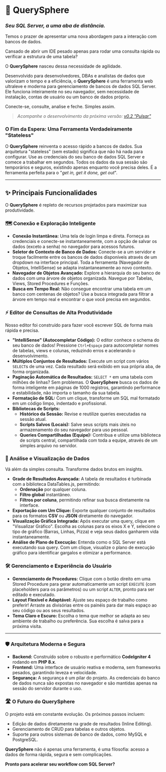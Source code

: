 # 🚀 QuerySphere

### *Seu SQL Server, a uma aba de distância.*

Temos o prazer de apresentar uma nova abordagem para a interação com bancos de dados. 

Cansado de abrir um IDE pesado apenas para rodar uma consulta rápida ou verificar a estrutura de uma tabela? 

O **QuerySphere** nasceu dessa necessidade de agilidade.

Desenvolvido para desenvolvedores, DBAs e analistas de dados que valorizam o tempo e a eficiência, o **QuerySphere** é uma ferramenta web ultraleve e moderna para gerenciamento de bancos de dados SQL Server. Ele funciona inteiramente no seu navegador, sem necessidade de instalação, contas de usuário ou um banco de dados próprio. 

Conecte-se, consulte, analise e feche. Simples assim.

> *Acompanhe o desenvolvimento da próxima versão:* [*v0.2 "Pulsar"*](https://github.com/MenesesEvandro/QuerySphere/tree/pulsar)

### O Fim da Espera: Uma Ferramenta Verdadeiramente "Stateless"

O **QuerySphere** reinventa o acesso rápido a bancos de dados. Sua arquitetura "stateless" (sem estado) significa que não há nada para configurar. Use as credenciais do seu banco de dados SQL Server e comece a trabalhar em segundos. Todos os dados da sua sessão são temporários e seguros, existindo apenas enquanto você precisa deles. É a ferramenta perfeita para o "*get in, get it done, get out*".

---

## ✨ Principais Funcionalidades

O **QuerySphere** é repleto de recursos projetados para maximizar sua produtividade.

### 🗺️ Conexão e Exploração Inteligente

* **Conexão Instantânea:** Uma tela de login limpa e direta. Forneça as credenciais e conecte-se instantaneamente, com a opção de salvar os dados (exceto a senha) no navegador para acessos futuros.
* **Seletor de Contexto de Banco de Dados:** Conecte-se a um servidor e troque facilmente entre os bancos de dados disponíveis através de um dropdown na interface principal. Toda a ferramenta (Navegador de Objetos, IntelliSense) se adapta instantaneamente ao novo contexto.
* **Navegador de Objetos Avançado:** Explore a hierarquia do seu banco de dados com uma árvore de objetos organizada. Navegue por Tabelas, Views, Stored Procedures e Funções.
* **Busca em Tempo Real:** Não consegue encontrar uma tabela em um banco com centenas de objetos? Use a busca integrada para filtrar a árvore em tempo real e encontrar o que você precisa em segundos.

### ⚡ Editor de Consultas de Alta Produtividade

Nosso editor foi construído para fazer você escrever SQL de forma mais rápida e precisa.

* **"IntelliSense" (Autocompletar Código):** O editor conhece o schema do seu banco de dados! Pressione `Ctrl+Espaço` para autocompletar nomes de tabelas, views e colunas, reduzindo erros e acelerando o desenvolvimento.
* **Múltiplos Conjuntos de Resultados:** Execute um script com vários `SELECT`s de uma vez. Cada resultado será exibido em sua própria aba, de forma organizada.
* **Paginação Automática de Resultados:** `SELECT *` em uma tabela com milhões de linhas? Sem problemas. O **QuerySphere** busca os dados de forma inteligente em páginas de 1000 registros, garantindo performance e estabilidade, não importa o tamanho da sua tabela.
* **Formatação de SQL:** Com um clique, transforme um SQL mal formatado em um código limpo, indentado e profissional.
* **Bibliotecas de Scripts:**
    * **Histórico da Sessão:** Revise e reutilize queries executadas na sessão atual.
    * **Scripts Salvos (Locais):** Salve seus scripts mais úteis no armazenamento do seu navegador para uso pessoal.
    * **Queries Compartilhadas (Equipe):** Contribua e utilize uma biblioteca de scripts central, compartilhada com toda a equipe, através de um simples arquivo no servidor.

### 🔬 Análise e Visualização de Dados

Vá além da simples consulta. Transforme dados brutos em insights.

* **Grade de Resultados Avançada:** A tabela de resultados é turbinada com a biblioteca DataTables.js, permitindo:
    * **Ordenação** por qualquer coluna.
    * **Filtro global** instantâneo.
    * **Filtros por coluna**, permitindo refinar sua busca diretamente na interface.
* **Exportação com Um Clique:** Exporte qualquer conjunto de resultados para os formatos **CSV** ou **JSON** diretamente do navegador.
* **Visualização Gráfica Integrada:** Após executar uma query, clique em "Visualizar Gráfico". Escolha as colunas para os eixos X e Y, selecione o tipo de gráfico (Barras, Linhas, Pizza) e veja seus dados ganharem vida instantaneamente.
* **Análise de Plano de Execução:** Entenda como o SQL Server está executando sua query. Com um clique, visualize o plano de execução gráfico para identificar gargalos e otimizar a performance.

### 🛠️ Gerenciamento e Experiência do Usuário

* **Gerenciamento de Procedures:** Clique com o botão direito em uma Stored Procedure para gerar automaticamente um script `EXECUTE` (com placeholders para os parâmetros) ou um script `ALTER`, pronto para ser editado e executado.
* **Layout Flexível e Adaptável:** Ajuste seu espaço de trabalho como preferir! Arraste as divisórias entre os painéis para dar mais espaço ao seu código ou aos seus resultados.
* **Tema Claro e Escuro:** Escolha o tema que melhor se adapta ao seu ambiente de trabalho ou preferência. Sua escolha é salva para a próxima visita.

---

### 🛡️ Arquitetura Moderna e Segura

* **Backend:** Construído sobre o robusto e performático **CodeIgniter 4** rodando em **PHP 8.x**.
* **Frontend:** Uma interface de usuário reativa e moderna, sem frameworks pesados, garantindo leveza e velocidade.
* **Segurança:** A segurança é um pilar do projeto. As credenciais do banco de dados nunca são expostas no navegador e são mantidas apenas na sessão do servidor durante o uso.

### 🛣️ O Futuro do QuerySphere

O projeto está em constante evolução. Os próximos passos incluem:
* Edição de dados diretamente na grade de resultados (Inline Editing).
* Gerenciamento de CRUD para tabelas e outros objetos.
* Suporte para outros sistemas de banco de dados, como MySQL e PostgreSQL.

**QuerySphere** não é apenas uma ferramenta, é uma filosofia: acesso a dados de forma rápida, segura e sem complicações. 

**Pronto para acelerar seu workflow com SQL Server?**